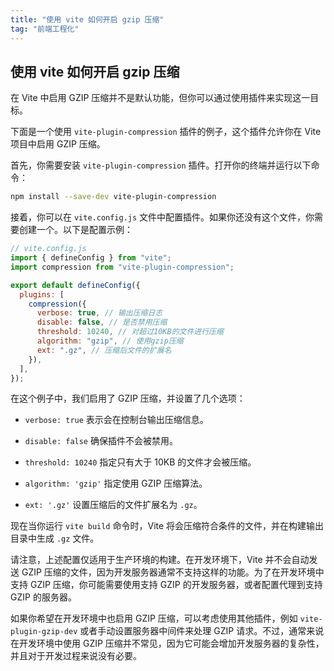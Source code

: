 ```yaml
---
title: "使用 vite 如何开启 gzip 压缩"
tag: "前端工程化"
---
```


## 使用 vite 如何开启 gzip 压缩

在 Vite 中启用 GZIP 压缩并不是默认功能，但你可以通过使用插件来实现这一目标。

下面是一个使用 `vite-plugin-compression` 插件的例子，这个插件允许你在 Vite 项目中启用 GZIP 压缩。

首先，你需要安装 `vite-plugin-compression` 插件。打开你的终端并运行以下命令：

```sh
npm install --save-dev vite-plugin-compression
```

接着，你可以在 `vite.config.js` 文件中配置插件。如果你还没有这个文件，你需要创建一个。以下是配置示例：

```js
// vite.config.js
import { defineConfig } from "vite";
import compression from "vite-plugin-compression";

export default defineConfig({
  plugins: [
    compression({
      verbose: true, // 输出压缩日志
      disable: false, // 是否禁用压缩
      threshold: 10240, // 对超过10KB的文件进行压缩
      algorithm: "gzip", // 使用gzip压缩
      ext: ".gz", // 压缩后文件的扩展名
    }),
  ],
});
```

在这个例子中，我们启用了 GZIP 压缩，并设置了几个选项：

- `verbose: true` 表示会在控制台输出压缩信息。

- `disable: false` 确保插件不会被禁用。

- `threshold: 10240` 指定只有大于 10KB 的文件才会被压缩。

- `algorithm: 'gzip'` 指定使用 GZIP 压缩算法。

- `ext: '.gz'` 设置压缩后的文件扩展名为 `.gz`。

现在当你运行 `vite build` 命令时，Vite 将会压缩符合条件的文件，并在构建输出目录中生成 `.gz` 文件。

请注意，上述配置仅适用于生产环境的构建。在开发环境下，Vite 并不会自动发送 GZIP 压缩的文件，因为开发服务器通常不支持这样的功能。为了在开发环境中支持 GZIP 压缩，你可能需要使用支持 GZIP 的开发服务器，或者配置代理到支持 GZIP 的服务器。

如果你希望在开发环境中也启用 GZIP 压缩，可以考虑使用其他插件，例如 `vite-plugin-gzip-dev` 或者手动设置服务器中间件来处理 GZIP 请求。不过，通常来说在开发环境中使用 GZIP 压缩并不常见，因为它可能会增加开发服务器的复杂性，并且对于开发过程来说没有必要。
